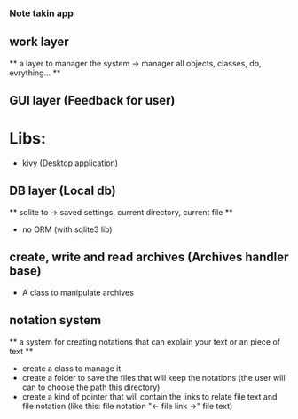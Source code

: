 ### Note takin app

## work layer
** a layer to manager the system -> manager all objects, classes, db, evrything... **

## GUI layer (Feedback for user)
# Libs:
- kivy (Desktop application)


## DB layer (Local db)
** sqlite to -> saved settings, current directory, current file **
- no ORM (with sqlite3 lib)

## create, write and read archives (Archives handler base)
- A class to manipulate archives

## notation system
** a system for creating notations that can explain your text or an piece of text **
- create a class to manage it
- create a folder to save the files that will keep the notations (the user will can to choose the path this directory)
- create a kind of pointer that will contain the links to relate file text and file notation (like this: file notation "<- file link ->" file text)
